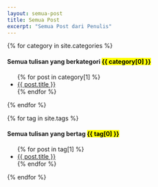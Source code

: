 ```yaml
---
layout: semua-post
title: Semua Post
excerpt: "Semua Post dari Penulis"
---
```




{% for category in site.categories %}
  <h4>Semua tulisan yang berkategori <mark>{{ category[0] }}</mark></h4>
  <ul>
    {% for post in category[1] %}
      <li><a href="{{ post.url }}">{{ post.title }}</a></li>
    {% endfor %}
  </ul>
{% endfor %}

{% for tag in site.tags %}
  <h4>Semua tulisan yang bertag <mark>{{ tag[0] }}</mark></h4>
  <ul>
    {% for post in tag[1] %}
      <li><a href="{{ post.url }}">{{ post.title }}</a></li>
    {% endfor %}
  </ul>
{% endfor %}